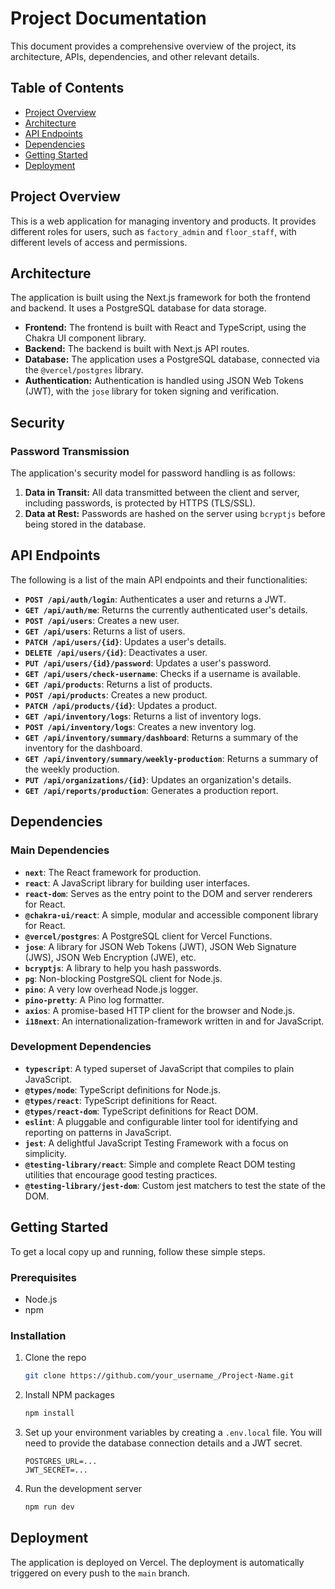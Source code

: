 # Project Documentation

This document provides a comprehensive overview of the project, its architecture, APIs, dependencies, and other relevant details.

## Table of Contents

- [Project Overview](#project-overview)
- [Architecture](#architecture)
- [API Endpoints](#api-endpoints)
- [Dependencies](#dependencies)
- [Getting Started](#getting-started)
- [Deployment](#deployment)

## Project Overview

This is a web application for managing inventory and products. It provides different roles for users, such as `factory_admin` and `floor_staff`, with different levels of access and permissions.

## Architecture

The application is built using the Next.js framework for both the frontend and backend. It uses a PostgreSQL database for data storage.

- **Frontend:** The frontend is built with React and TypeScript, using the Chakra UI component library.
- **Backend:** The backend is built with Next.js API routes.
- **Database:** The application uses a PostgreSQL database, connected via the `@vercel/postgres` library.
- **Authentication:** Authentication is handled using JSON Web Tokens (JWT), with the `jose` library for token signing and verification.

## Security

### Password Transmission

The application's security model for password handling is as follows:

1.  **Data in Transit:** All data transmitted between the client and server, including passwords, is protected by HTTPS (TLS/SSL).
2.  **Data at Rest:** Passwords are hashed on the server using `bcryptjs` before being stored in the database.

## API Endpoints

The following is a list of the main API endpoints and their functionalities:

- **`POST /api/auth/login`**: Authenticates a user and returns a JWT.
- **`GET /api/auth/me`**: Returns the currently authenticated user's details.
- **`POST /api/users`**: Creates a new user.
- **`GET /api/users`**: Returns a list of users.
- **`PATCH /api/users/{id}`**: Updates a user's details.
- **`DELETE /api/users/{id}`**: Deactivates a user.
- **`PUT /api/users/{id}/password`**: Updates a user's password.
- **`GET /api/users/check-username`**: Checks if a username is available.
- **`GET /api/products`**: Returns a list of products.
- **`POST /api/products`**: Creates a new product.
- **`PATCH /api/products/{id}`**: Updates a product.
- **`GET /api/inventory/logs`**: Returns a list of inventory logs.
- **`POST /api/inventory/logs`**: Creates a new inventory log.
- **`GET /api/inventory/summary/dashboard`**: Returns a summary of the inventory for the dashboard.
- **`GET /api/inventory/summary/weekly-production`**: Returns a summary of the weekly production.
- **`PUT /api/organizations/{id}`**: Updates an organization's details.
- **`GET /api/reports/production`**: Generates a production report.

## Dependencies

### Main Dependencies

- **`next`**: The React framework for production.
- **`react`**: A JavaScript library for building user interfaces.
- **`react-dom`**: Serves as the entry point to the DOM and server renderers for React.
- **`@chakra-ui/react`**: A simple, modular and accessible component library for React.
- **`@vercel/postgres`**: A PostgreSQL client for Vercel Functions.
- **`jose`**: A library for JSON Web Tokens (JWT), JSON Web Signature (JWS), JSON Web Encryption (JWE), etc.
- **`bcryptjs`**: A library to help you hash passwords.
- **`pg`**: Non-blocking PostgreSQL client for Node.js.
- **`pino`**: A very low overhead Node.js logger.
- **`pino-pretty`**: A Pino log formatter.
- **`axios`**: A promise-based HTTP client for the browser and Node.js.
- **`i18next`**: An internationalization-framework written in and for JavaScript.

### Development Dependencies

- **`typescript`**: A typed superset of JavaScript that compiles to plain JavaScript.
- **`@types/node`**: TypeScript definitions for Node.js.
- **`@types/react`**: TypeScript definitions for React.
- **`@types/react-dom`**: TypeScript definitions for React DOM.
- **`eslint`**: A pluggable and configurable linter tool for identifying and reporting on patterns in JavaScript.
- **`jest`**: A delightful JavaScript Testing Framework with a focus on simplicity.
- **`@testing-library/react`**: Simple and complete React DOM testing utilities that encourage good testing practices.
- **`@testing-library/jest-dom`**: Custom jest matchers to test the state of the DOM.

## Getting Started

To get a local copy up and running, follow these simple steps.

### Prerequisites

- Node.js
- npm

### Installation

1.  Clone the repo
    ```sh
    git clone https://github.com/your_username_/Project-Name.git
    ```
2.  Install NPM packages
    ```sh
    npm install
    ```
3.  Set up your environment variables by creating a `.env.local` file. You will need to provide the database connection details and a JWT secret.
    ```
    POSTGRES_URL=...
    JWT_SECRET=...
    ```
4.  Run the development server
    ```sh
    npm run dev
    ```

## Deployment

The application is deployed on Vercel. The deployment is automatically triggered on every push to the `main` branch.